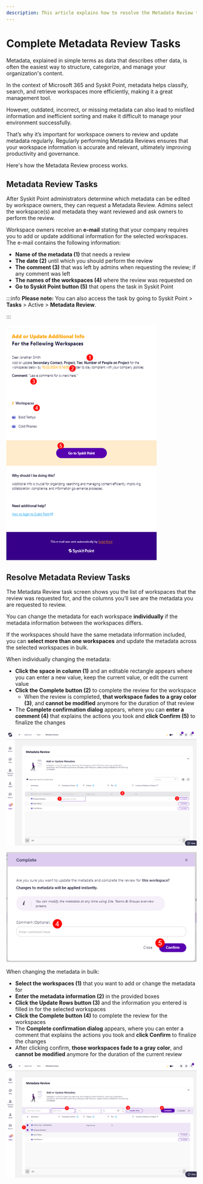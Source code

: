 ```yaml
---
description: This article explains how to resolve the Metadata Review task. 
---
```


# Complete Metadata Review Tasks

Metadata, explained in simple terms as data that describes other data, is often the easiest way to structure, categorize, and manage your organization's content. 

In the context of Microsoft 365 and Syskit Point, metadata helps classify, search, and retrieve workspaces more efficiently, making it a great management tool. 

However, outdated, incorrect, or missing metadata can also lead to misfiled information and inefficient sorting and make it difficult to manage your environment successfully. 

That’s why it’s important for workspace owners to review and update metadata regularly. Regularly performing Metadata Reviews ensures that your workspace information is accurate and relevant, ultimately improving productivity and governance.

Here's how the Metadata Review process works.

## Metadata Review Tasks 

After Syskit Point administrators determine which metadata can be edited by workspace owners, they can request a Metadata Review. 
Admins select the workspace(s) and metadata they want reviewed and ask owners to perform the review. 

Workspace owners receive an **e-mail** stating that your company requires you to add or update additional information for the selected workspaces. The e-mail contains the following information: 

* **Name of the metadata (1)** that needs a review
* **The date (2)** until which you should perform the review
* **The comment (3)** that was left by admins when requesting the review; if any comment was left
* **The names of the workspaces (4)** where the review was requested on
* **Go to Syskit Point button (5)** that opens the task in Syskit Point

:::info
**Please note:** You can also access the task by going to Syskit Point > **Tasks** > Active > **Metadata Review**. 

:::

![Resolve Metadata Review - E-mail](../../../static/img/resolve-metadata-review-email.png)


## Resolve Metadata Review Tasks 

The Metadata Review task screen shows you the list of workspaces that the review was requested for, and the columns you'll see are the metadata you are requested to review. 

You can change the metadata for each workspace **individually** if the metadata information between the workspaces differs.

If the workspaces should have the same metadata information included, you can **select more than one workspaces** and update the metadata across the selected workspaces in bulk. 

When individually changing the metadata: 

* **Click the space in column (1)** and an editable rectangle appears where you can enter a new value, keep the current value, or edit the current value
* **Click the Complete button (2)** to complete the review for the workspace
    * When the review is completed, **that workspace fades to a gray color (3)**, and **cannot be modified** anymore for the duration of that review
* The **Complete confirmation dialog** appears, where you can **enter a comment (4)** that explains the actions you took and **click Confirm (5)** to finalize the changes


![Resolve Metadata Review - Task](../../../static/img/resolve-metadata-review-task.png)

![Resolve Metadata Review - Complete Task](../../../static/img/resolve-metadata-review-task-complete.png)

When changing the metadata in bulk: 

* **Select the workspaces (1)** that you want to add or change the metadata for
* **Enter the metadata information (2)** in the provided boxes
* **Click the Update Rows button (3)** and the information you entered is filled in for the selected workspaces
* **Click the Complete button (4)** to complete the review for the workspaces
* The **Complete confirmation dialog** appears, where you can enter a comment that explains the actions you took and **click Confirm** to finalize the changes
* After clicking confirm, **those workspaces fade to a gray color**, and **cannot be modified** anymore for the duration of the current review

![Resolve Metadata Review - Bulk Changes](../../../static/img/resolve-metadata-review-bulk.png)